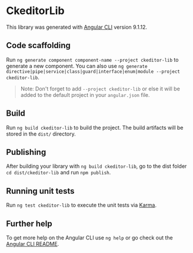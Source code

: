 # CkeditorLib

This library was generated with [Angular CLI](https://github.com/angular/angular-cli) version 9.1.12.

## Code scaffolding

Run `ng generate component component-name --project ckeditor-lib` to generate a new component. You can also use `ng generate directive|pipe|service|class|guard|interface|enum|module --project ckeditor-lib`.
> Note: Don't forget to add `--project ckeditor-lib` or else it will be added to the default project in your `angular.json` file. 

## Build

Run `ng build ckeditor-lib` to build the project. The build artifacts will be stored in the `dist/` directory.

## Publishing

After building your library with `ng build ckeditor-lib`, go to the dist folder `cd dist/ckeditor-lib` and run `npm publish`.

## Running unit tests

Run `ng test ckeditor-lib` to execute the unit tests via [Karma](https://karma-runner.github.io).

## Further help

To get more help on the Angular CLI use `ng help` or go check out the [Angular CLI README](https://github.com/angular/angular-cli/blob/master/README.md).

